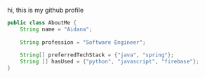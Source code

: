 hi, this is my github profile
```java
public class AboutMe {
    String name = "Aidana";
    
    String profession = "Software Engineer";
    
    String[] preferredTechStack = {"java", "spring"};
    String [] hasUsed = {"python", "javascript", "firebase"};
}
```

